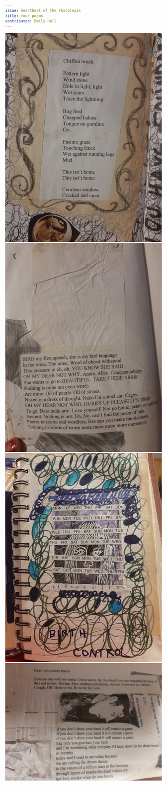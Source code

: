 ```yaml
---
issue: heartbeat of the rhacolepis
title: four poems
contributor: Emily Hall
---
```


![poem](/assets/images/hall-001.jpg)
![poem](/assets/images/hall-002.jpg)
![poem](/assets/images/hall-003.jpg)
![poem](/assets/images/hall-004.jpg)
